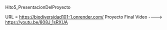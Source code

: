 Hito5_PresentacionDelProyecto

URL = https://biodiversidad101-1.onrender.com/
Proyecto Final Video ----> https://youtu.be/808J_1sRXUA

